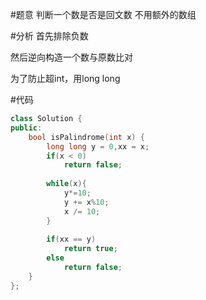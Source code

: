 #题意
判断一个数是否是回文数
不用额外的数组

#分析
首先排除负数

然后逆向构造一个数与原数比对

为了防止超int，用long long

#代码
```C++
class Solution {
public:
    bool isPalindrome(int x) {
        long long y = 0,xx = x;
        if(x < 0)
            return false;
            
        while(x){
            y*=10;
            y += x%10;
            x /= 10;
        }
        
        if(xx == y)
            return true;
        else
            return false;
    }
};
```
